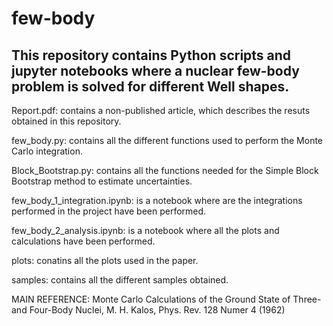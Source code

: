 # few-body

## This repository contains Python scripts and jupyter notebooks where a nuclear few-body problem is solved for different Well shapes.

Report.pdf: contains a non-published article, which describes the resuts obtained in this repository.

few_body.py: contains all the different functions used to perform the Monte Carlo integration.

Block_Bootstrap.py: contains all the functions needed for the Simple Block Bootstrap method to estimate uncertainties.

few_body_1_integration.ipynb: is a notebook where are the integrations performed in the project have been performed.

few_body_2_analysis.ipynb: is a notebook where all the plots and calculations have been performed.

plots: conatins all the plots used in the paper.

samples: contains all the different samples obtained.

MAIN REFERENCE: Monte Carlo Calculations of the Ground State of Three- and Four-Body Nuclei, M. H. Kalos, Phys. Rev. 128 Numer 4 (1962)
